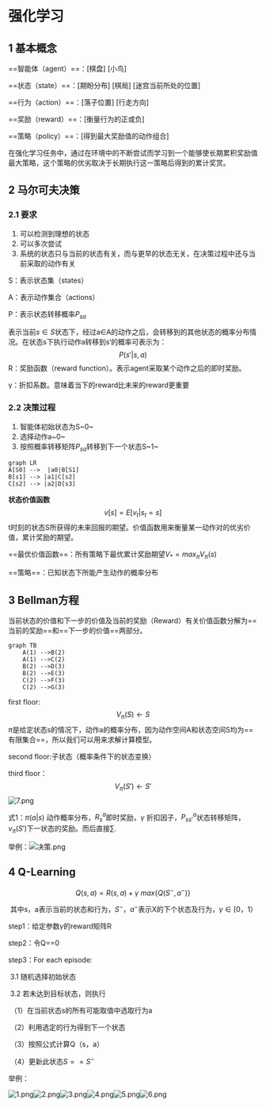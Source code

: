 # 强化学习

## 1 基本概念

==智能体（agent）==：[棋盘] [小鸟]

==状态（state）==：[期盼分布] [棋局] [迷宫当前所处的位置]

==行为（action）==：[落子位置] [行走方向]

==奖励（reward）==：[衡量行为的正或负]

==策略（policy）==：[得到最大奖励值的动作组合]

​		在强化学习任务中，通过在环境中的不断尝试而学习到一个能够使长期累积奖励值最大策略，这个策略的优劣取决于长期执行这一策略后得到的累计奖赏。

## 2 马尔可夫决策

### 2.1 要求

1. 可以检测到理想的状态
2. 可以多次尝试
3. 系统的状态只与当前的状态有关，而与更早的状态无关，在决策过程中还与当前采取的动作有关

S：表示状态集（states）

A：表示动作集合（actions）

P：表示状态转移概率$P_{sa}$

表示当前$s\in S$状态下，经过a∈A的动作之后，会转移到的其他状态的概率分布情况。在状态s下执行动作a转移到s‘的概率可表示为：
$$
P(s'|s,a)
$$
R：奖励函数（reward function）。表示agent采取某个动作之后的即时奖励。

γ：折扣系数。意味着当下的reward比未来的reward更重要

### 2.2 决策过程

1. 智能体初始状态为S~0~
2. 选择动作a~0~
3. 按照概率转移矩阵$P_{sa}$转移到下一个状态S~1~

```mermaid
graph LR
A[S0] -->  |a0|B[S1]
B[s1] --> |a1|C[s2]
C[s2] --> |a2|D[s3]
```

**状态价值函数**
$$
v[s]=E[v_t|s_t=s]
$$
t时刻的状态S所获得的未来回报的期望。价值函数用来衡量某一动作对的优劣价值，累计奖励的期望。

==最优价值函数==：所有策略下最优累计奖励期望$V_*=max_\pi V_\pi(s)$

==策略==：已知状态下所能产生动作的概率分布

## 3 Bellman方程

​		当前状态的价值和下一步的价值及当前的奖励（Reward）有关价值函数分解为==当前的奖励==和==下一步的价值==两部分。

```mermaid
graph TB
	A(1) -->B(2)
	A(1) -->C(2)
	B(2) -->D(3)
	B(2) -->E(3)
	C(2) -->F(3)
	C(2) -->G(3)
```

first floor:
$$
V_\pi(S)←S
$$
$\pi$是给定状态s的情况下，动作a的概率分布，因为动作空间A和状态空间S均为==有限集合==，所以我们可以用来求解计算模型。

second floor:子状态（概率条件下的状态变换）

third floor：
$$
V_\pi(S')←S'
$$
![7.png](https://i.loli.net/2020/05/10/SumTHrh7NIWsEYq.png)

式1：$\pi(a|s)$ 动作概率分布，$R_s^a$即时奖励，$γ$ 折扣因子，$P_{ss'}^a$状态转移矩阵，$v_\pi(S')$下一状态的奖励。而后直接$\sum$.

举例：![决策.png](https://i.loli.net/2020/05/10/onrEgZlfx5Bd7jF.png)

## 4 Q-Learning

$$
Q(s,a)=R(s,a)+γ\ max\{Q(S^-,a^-)\}
$$

​		其中s，a表示当前的状态和行为，$S^-$，$a^-$表示X的下个状态及行为，$γ ∈[0，1）$

step1：给定参数$γ$的reward矩阵R

step2：令Q==0

step3：For each episode:

​	3.1 随机选择初始状态

​	3.2 若未达到目标状态，则执行

​		（1）在当前状态s的所有可能取值中选取行为a

​		（2）利用选定的行为得到下一个状态

​		（3）按照公式计算Q（s，a）

​		（4）更新此状态$S==S^-$

举例：

![1.png](https://i.loli.net/2020/05/10/zeqb4DkMciSKfdo.png)![2.png](https://i.loli.net/2020/05/10/LNoAe7BjUx5qzFT.png)![3.png](https://i.loli.net/2020/05/10/zfhequWNDBFCyc5.png)![4.png](https://i.loli.net/2020/05/10/qDO3jPvKiMlucok.png)![5.png](https://i.loli.net/2020/05/10/DO3n5xrePs9KcQ7.png)![6.png](https://i.loli.net/2020/05/10/B48jX9wV1supazG.png)